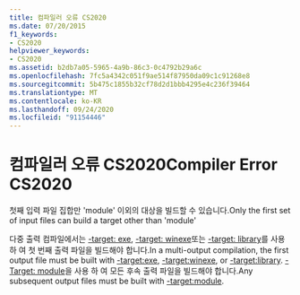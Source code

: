 ```yaml
---
title: 컴파일러 오류 CS2020
ms.date: 07/20/2015
f1_keywords:
- CS2020
helpviewer_keywords:
- CS2020
ms.assetid: b2db7a05-5965-4a9b-86c3-0c4792b29a6c
ms.openlocfilehash: 7fc5a4342c051f9ae514f87950da09c1c91268e8
ms.sourcegitcommit: 5b475c1855b32cf78d2d1bbb4295e4c236f39464
ms.translationtype: MT
ms.contentlocale: ko-KR
ms.lasthandoff: 09/24/2020
ms.locfileid: "91154446"
---
```

# <a name="compiler-error-cs2020"></a><span data-ttu-id="0fec1-102">컴파일러 오류 CS2020</span><span class="sxs-lookup"><span data-stu-id="0fec1-102">Compiler Error CS2020</span></span>

<span data-ttu-id="0fec1-103">첫째 입력 파일 집합만 'module' 이외의 대상을 빌드할 수 있습니다.</span><span class="sxs-lookup"><span data-stu-id="0fec1-103">Only the first set of input files can build a target other than 'module'</span></span>  
  
 <span data-ttu-id="0fec1-104">다중 출력 컴파일에서는 [-target: exe](../language-reference/compiler-options/target-exe-compiler-option.md), [-target: winexe](../language-reference/compiler-options/target-winexe-compiler-option.md)또는 [-target: library](../language-reference/compiler-options/target-library-compiler-option.md)를 사용 하 여 첫 번째 출력 파일을 빌드해야 합니다.</span><span class="sxs-lookup"><span data-stu-id="0fec1-104">In a multi-output compilation, the first output file must be built with [-target:exe](../language-reference/compiler-options/target-exe-compiler-option.md), [-target:winexe](../language-reference/compiler-options/target-winexe-compiler-option.md), or [-target:library](../language-reference/compiler-options/target-library-compiler-option.md).</span></span> <span data-ttu-id="0fec1-105">[-Target: module](../language-reference/compiler-options/target-module-compiler-option.md)을 사용 하 여 모든 후속 출력 파일을 빌드해야 합니다.</span><span class="sxs-lookup"><span data-stu-id="0fec1-105">Any subsequent output files must be built with [-target:module](../language-reference/compiler-options/target-module-compiler-option.md).</span></span>
